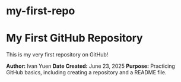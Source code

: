 # my-first-repo
# My First GitHub Repository

This is my very first repository on GitHub!

**Author:** Ivan Yuen
**Date Created:** June 23, 2025
**Purpose:** Practicing GitHub basics, including creating a repository and a README file.
